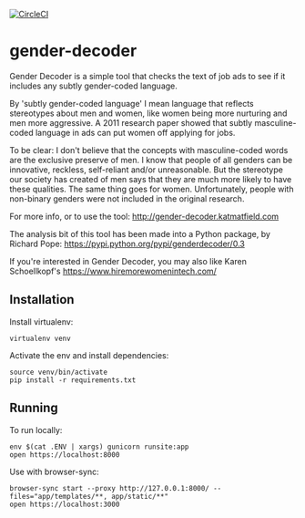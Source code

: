 [![CircleCI](https://circleci.com/gh/fterrier/gender-decoder.svg?style=svg)](https://circleci.com/gh/fterrier/gender-decoder)

# gender-decoder

Gender Decoder is a simple  tool that checks the text of job ads to see if it includes any subtly gender-coded language.

By 'subtly gender-coded language' I mean language that reflects stereotypes about men and women, like women being more nurturing and men more aggressive. A 2011 research paper showed that subtly masculine-coded language in ads can put women off applying for jobs.

To be clear: I don't believe that the concepts with masculine-coded words are the exclusive preserve of men. I know that people of all genders can be innovative, reckless, self-reliant and/or unreasonable. But the stereotype our society has created of men says that they are much more likely to have these qualities. The same thing goes for women. Unfortunately, people with non-binary genders were not included in the original research.

For more info, or to use the tool:
http://gender-decoder.katmatfield.com

The analysis bit of this tool has been made into a Python package, by Richard Pope:
https://pypi.python.org/pypi/genderdecoder/0.3

If you're interested in Gender Decoder, you may also like Karen Schoellkopf's
https://www.hiremorewomenintech.com/


## Installation

Install virtualenv:

```
virtualenv venv
```

Activate the env and install dependencies:

```
source venv/bin/activate
pip install -r requirements.txt
```

## Running

To run locally:

```
env $(cat .ENV | xargs) gunicorn runsite:app
open https://localhost:8000
```

Use with browser-sync:

```
browser-sync start --proxy http://127.0.0.1:8000/ --files="app/templates/**, app/static/**"
open https://localhost:3000
```
